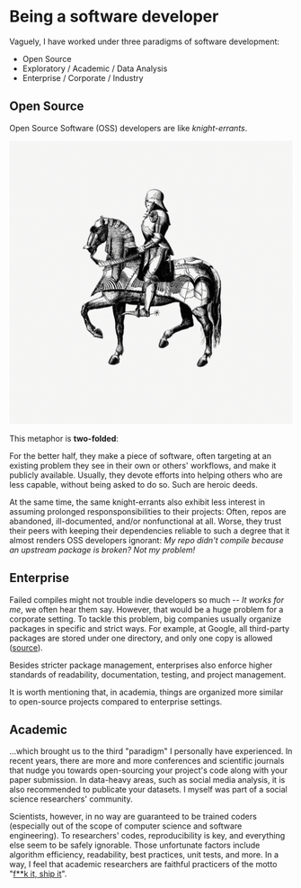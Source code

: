 # Being a software developer

Vaguely, I have worked under three paradigms of software development:

* Open Source
* Exploratory / Academic / Data Analysis
* Enterprise / Corporate / Industry

## Open Source

Open Source Software \(OSS\) developers are like _knight-errants_. 

![Image from rawpixel.com / The British Library \(Source\)](../../.gitbook/assets/image-from-rawpixel-id-556590-jpeg.jpg)

This metaphor is **two-folded**: 

For the better half, they make a piece of software, often targeting at an existing problem they see in their own or others' workflows, and make it publicly available. Usually, they devote efforts into helping others who are less capable, without being asked to do so. Such are heroic deeds. 

At the same time, the same knight-errants also exhibit less interest in assuming prolonged responsponsibilities to their projects: Often, repos are abandoned, ill-documented, and/or nonfunctional at all. Worse, they trust their peers with keeping their dependencies reliable to such a degree that it almost renders OSS developers ignorant: _My repo didn't compile because an upstream package is broken? Not my problem!_

## Enterprise

Failed compiles might not trouble indie developers so much -- _It works for me_, we often hear them say. However, that would be a huge problem for a corporate setting. To tackle this problem, big companies usually organize packages in specific and strict ways. For example, at Google, all third-party packages are stored under one directory, and only one copy is allowed \([source](https://opensource.google/docs/thirdparty/)\). 

Besides stricter package management, enterprises also enforce higher standards of readability, documentation, testing, and project management.

It is worth mentioning that, in academia, things are organized more similar to open-source projects compared to enterprise settings.

## Academic

...which brought us to the third "paradigm" I personally have experienced. In recent years, there are more and more conferences and scientific journals that nudge you towards open-sourcing your project's code along with your paper submission. In data-heavy areas, such as social media analysis, it is also recommended to publicate your datasets. I myself was part of a social science researchers' community.

Scientists, however, in no way are guaranteed to be trained coders \(especially out of the scope of computer science and software engineering\). To researchers' codes, reproducibility is key, and everything else seem to be safely ignorable. Those unfortunate factors include algorithm efficiency, readability, best practices, unit tests, and more. In a way, I feel that academic researchers are faithful practicers of the motto "[f\*\*k it, ship it](https://lifehacker.com/f-k-it-ship-it-5934647)".



 

